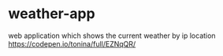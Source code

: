 # weather-app
web application which shows the current weather by ip location  
https://codepen.io/tonina/full/EZNqQR/
